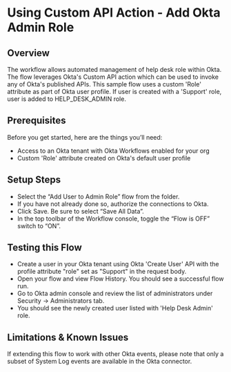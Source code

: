 # Using Custom API Action - Add Okta Admin Role

## Overview
The workflow allows automated management of help desk role within Okta. The flow leverages Okta's Custom API action which can be used to invoke any of Okta's published APIs. This sample flow uses a custom 'Role' attribute as part of Okta user profile. If user is created with a 'Support' role, user is added to HELP_DESK_ADMIN role. 

## Prerequisites
Before you get started, here are the things you’ll need:

* Access to an Okta tenant with Okta Workflows enabled for your org
* Custom 'Role' attribute created on Okta's default user profile

## Setup Steps
* Select the “Add User to Admin Role” flow from the folder.
* If you have not already done so, authorize the connections to Okta.
* Click Save. Be sure to select “Save All Data”.
* In the top toolbar of the Workflow console, toggle the “Flow is OFF” switch to “ON”.

## Testing this Flow
* Create a user in your Okta tenant using Okta 'Create User' API with the profile attribute "role" set as "Support" in the request body.
* Open your flow and view Flow History. You should see a successful flow run.
* Go to Okta admin console and review the list of administrators under Security -> Administrators tab.
* You should see the newly created user listed with 'Help Desk Admin' role.

## Limitations & Known Issues
If extending this flow to work with other Okta events, please note that only a subset of System Log events are available in the Okta connector.
